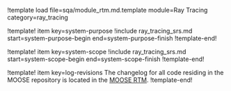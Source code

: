 !template load file=sqa/module_rtm.md.template module=Ray Tracing category=ray_tracing

!template! item key=system-purpose
!include ray_tracing_srs.md start=system-purpose-begin end=system-purpose-finish
!template-end!

!template! item key=system-scope
!include ray_tracing_srs.md start=system-scope-begin end=system-scope-finish
!template-end!

!template! item key=log-revisions
The changelog for all code residing in the MOOSE repository is located in the
[MOOSE RTM](moose_rtm.md#log-revisions).
!template-end!
